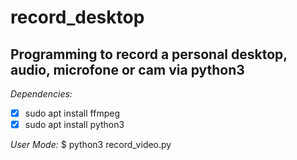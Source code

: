 # record_desktop
## Programming to record a personal desktop, audio, microfone or cam via python3

*Dependencies:*
- [x] sudo apt install ffmpeg
- [x] sudo apt install python3

*User Mode:*
 $ python3 record_video.py

